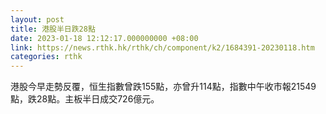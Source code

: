 ```yaml
---
layout: post
title: 港股半日跌28點
date: 2023-01-18 12:12:17.000000000 +08:00
link: https://news.rthk.hk/rthk/ch/component/k2/1684391-20230118.htm
categories: rthk
---
```


港股今早走勢反覆，恒生指數曾跌155點，亦曾升114點，指數中午收市報21549點，跌28點。主板半日成交726億元。
